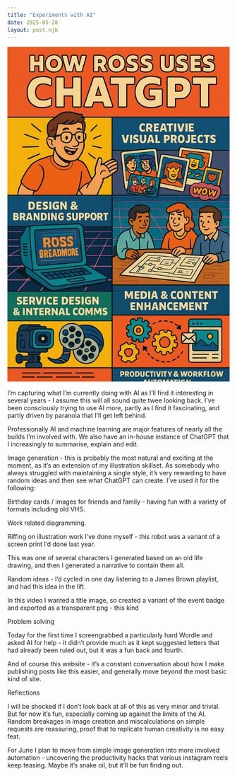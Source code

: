 ```yaml
---
title: "Experiments with AI"
date: 2025-05-28
layout: post.njk
---
```

![AI infographic](/images/info.jpg)

I’m capturing what I’m currently doing with AI as I’ll find it interesting in several years - I assume this will all sound quite twee looking back. I’ve been consciously trying to use AI more, partly as I find it fascinating, and partly driven by paranoia that I’ll get left behind. 

Professionally AI and machine learning are major features of nearly all the builds I’m involved with. We also have an in-house instance of ChatGPT that I increasingly to summarise, explain and edit. 

Image generation - this is probably the most natural and exciting at the moment, as it’s an extension of my illustration skillset. As somebody who always struggled with maintaining a single style, it’s very rewarding to have random ideas and then see what ChatGPT can create. I’ve used it for the following:

Birthday cards / images for friends and family - having fun with a variety of formats including old VHS. 

Work related diagramming. 

Riffing on illustration work I’ve done myself - this robot was a variant of a screen print I’d done last year. 

This was one of several characters I generated based on an old life drawing, and then I generated a narrative to contain them all. 

Random ideas - I’d cycled in one day listening to a James Brown playlist, and had this idea in the lift. 

In this video I wanted a title image, so created a variant of the event badge and exported as a transparent png - this kind

Problem solving

Today for the first time I screengrabbed a particularly hard Wordle and asked AI for help - it didn’t provide much as it kept suggested letters that had already been ruled out, but it was a fun back and fourth. 

And of course this website - it’s a constant conversation about how I make publishing posts like this easier, and generally move beyond the most basic kind of site. 

Reflections

I will be shocked if I don’t look back at all of this as very minor and trivial. But for now it’s fun, especially coming up against the limits of the AI. Random breakages in image creation and miscalculations on simple requests are reassuring, proof that to replicate human creativity is no easy feat. 

For June I plan to move from simple image generation into more involved automation - uncovering the productivity hacks that various instagram reels keep teasing. Maybe it’s snake oil, but it’ll be fun finding out.

